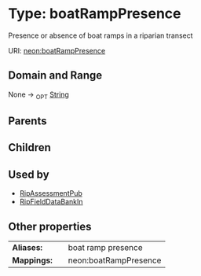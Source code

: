 
# Type: boatRampPresence


Presence or absence of boat ramps in a riparian transect

URI: [neon:boatRampPresence](https://data.neonscience.org/boatRampPresence)


## Domain and Range

None ->  <sub>OPT</sub> [String](types/String.md)

## Parents


## Children


## Used by

 * [RipAssessmentPub](RipAssessmentPub.md)
 * [RipFieldDataBankIn](RipFieldDataBankIn.md)

## Other properties

|  |  |  |
| --- | --- | --- |
| **Aliases:** | | boat ramp presence |
| **Mappings:** | | neon:boatRampPresence |

